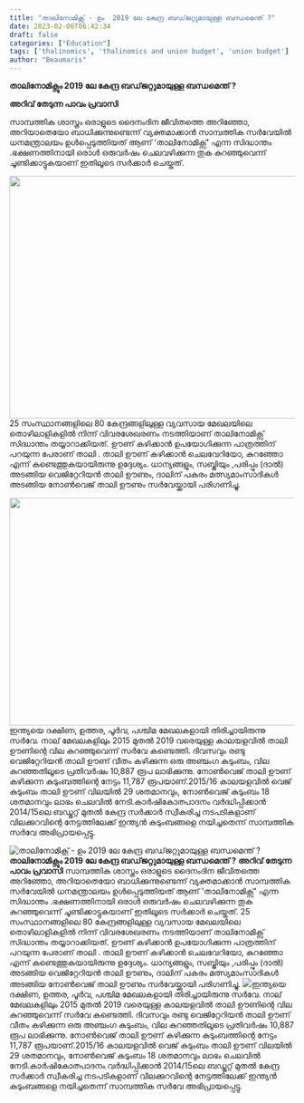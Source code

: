 ```yaml
---
title: "താലിനോമിക്സ് - ഉം  2019 ലേ കേന്ദ്ര ബഡ്‌ജറ്റുമായുള്ള ബന്ധമെന്ത് ?"
date: 2023-02-06T06:42:34
draft: false
categories: ["Education"]
tags: ['thalinomics', 'thalinomics and union budget', 'union budget']
author: "Beaumaris"
---
```


<strong>താലിനോമിക്സും 2019 ലേ കേന്ദ്ര ബഡ്‌ജറ്റുമായുള്ള ബന്ധമെന്ത് ?</strong>

<strong>അറിവ് തേടുന്ന പാവം പ്രവാസി</strong>

സാമ്പത്തിക ശാസ്ത്രം ഒരാളുടെ ദൈനംദിന ജീവിതത്തെ അറിഞ്ഞോ, അറിയാതെയോ ബാധിക്കുന്നുണ്ടെന്ന് വ്യക്തമാക്കാൻ സാമ്പത്തിക സർവേയിൽ ധനമന്ത്രാലയം ഉൾപ്പെടുത്തിയത് ആണ് 'താലിനോമിക്സ്' എന്ന സിദ്ധാന്തം .ഭക്ഷണത്തിനായി ഒരാൾ ഒരുവർഷം ചെലവഴിക്കുന്ന തുക കുറഞ്ഞുവെന്ന് ചൂണ്ടിക്കാട്ടുകയാണ് ഇതിലൂടെ സർക്കാർ ചെയ്തത്.

<img class="size-full wp-image-382375 aligncenter" src="https://cdn.boolokam.com/articles/2023/02/rr.jpg" alt="" width="720" height="428" />25 സംസ്ഥാനങ്ങളിലെ 80 കേന്ദ്രങ്ങളിലുള്ള വ്യവസായ മേഖലയിലെ തൊഴിലാളികളിൽ നിന്ന് വിവരശേഖരണം നടത്തിയാണ് താലിനോമിക്സ് സിദ്ധാന്തം തയ്യാറാക്കിയത്. ഊണ് കഴിക്കാൻ ഉപയോഗിക്കുന്ന പാത്രത്തിന് പറയുന്ന പേരാണ് താലി . താലി ഊണ് കഴിക്കാൻ ചെലവേറിയോ, കുറഞ്ഞോ എന്ന് കണ്ടെത്തുകയായിരുന്നു ഉദ്ദേശ്യം. ധാന്യങ്ങളും, സബ്ജിയും ,പരിപ്പും (ദാൽ) അടങ്ങിയ വെജിറ്റേറിയൻ താലി ഊണും, ദാലിന് പകരം മത്സ്യമാംസാദികൾ അടങ്ങിയ നോൺവെജ് താലി ഊണും സർവേയ്ക്കായി പരിഗണിച്ചു.

<img class="size-full wp-image-382376 aligncenter" src="https://cdn.boolokam.com/articles/2023/02/fwwffw.jpg" alt="" width="715" height="402" />ഇന്ത്യയെ ദക്ഷിണ, ഉത്തര, പൂർവ, പശ്ചിമ മേഖലകളായി തിരിച്ചായിരുന്നു സർവേ. നാല് മേഖലകളിലും 2015 മുതൽ 2019 വരെയുള്ള കാലയളവിൽ താലി ഊണിന്റെ വില കുറഞ്ഞുവെന്ന് സർവേ കണ്ടെത്തി. ദിവസവും രണ്ടു വെജിറ്റേറിയൻ താലി ഊണ് വീതം കഴിക്കുന്ന ഒരു അഞ്ചംഗ കുടുംബം, വില കുറഞ്ഞതിലൂടെ പ്രതിവർഷം 10,887 രൂപ ലാഭിക്കുന്നു. നോൺവെജ് താലി ഊണ് കഴിക്കുന്ന കുടുംബത്തിന്റെ നേട്ടം 11,787 രൂപയാണ്.2015/16 കാലയളവിൽ വെജ് കുടുംബം താലി ഊണ് വിലയിൽ 29 ശതമാനവും, നോൺവെജ് കുടുംബം 18 ശതമാനവും ലാഭം ചെലവിൽ നേടി.കാർഷികോത്പാദനം വർദ്ധിപ്പിക്കാൻ 2014/15ലെ ബഡ്ജറ്റ് മുതൽ കേന്ദ്ര സർക്കാർ സ്വീകരിച്ച നടപടികളാണ് വിലക്കുറവിന്റെ നേട്ടത്തിലേക്ക് ഇന്ത്യൻ കുടുംബങ്ങളെ നയിച്ചതെന്ന് സാമ്പത്തിക സർവേ അഭിപ്രായപ്പെട്ടു.


![താലിനോമിക്സ് - ഉം  2019 ലേ കേന്ദ്ര ബഡ്‌ജറ്റുമായുള്ള ബന്ധമെന്ത് ?](https://cdn.boolokam.com/articles/2023/02/rr.jpg)**താലിനോമിക്സും 2019 ലേ കേന്ദ്ര ബഡ്‌ജറ്റുമായുള്ള ബന്ധമെന്ത് ?** **അറിവ് തേടുന്ന പാവം പ്രവാസി** സാമ്പത്തിക ശാസ്ത്രം ഒരാളുടെ ദൈനംദിന ജീവിതത്തെ അറിഞ്ഞോ, അറിയാതെയോ ബാധിക്കുന്നുണ്ടെന്ന് വ്യക്തമാക്കാൻ സാമ്പത്തിക സർവേയിൽ ധനമന്ത്രാലയം ഉൾപ്പെടുത്തിയത് ആണ് 'താലിനോമിക്സ്' എന്ന സിദ്ധാന്തം .ഭക്ഷണത്തിനായി ഒരാൾ ഒരുവർഷം ചെലവഴിക്കുന്ന തുക കുറഞ്ഞുവെന്ന് ചൂണ്ടിക്കാട്ടുകയാണ് ഇതിലൂടെ സർക്കാർ ചെയ്തത്. 25 സംസ്ഥാനങ്ങളിലെ 80 കേന്ദ്രങ്ങളിലുള്ള വ്യവസായ മേഖലയിലെ തൊഴിലാളികളിൽ നിന്ന് വിവരശേഖരണം നടത്തിയാണ് താലിനോമിക്സ് സിദ്ധാന്തം തയ്യാറാക്കിയത്. ഊണ് കഴിക്കാൻ ഉപയോഗിക്കുന്ന പാത്രത്തിന് പറയുന്ന പേരാണ് താലി . താലി ഊണ് കഴിക്കാൻ ചെലവേറിയോ, കുറഞ്ഞോ എന്ന് കണ്ടെത്തുകയായിരുന്നു ഉദ്ദേശ്യം. ധാന്യങ്ങളും, സബ്ജിയും ,പരിപ്പും (ദാൽ) അടങ്ങിയ വെജിറ്റേറിയൻ താലി ഊണും, ദാലിന് പകരം മത്സ്യമാംസാദികൾ അടങ്ങിയ നോൺവെജ് താലി ഊണും സർവേയ്ക്കായി പരിഗണിച്ചു. ![](https://cdn.boolokam.com/articles/2023/02/fwwffw.jpg)ഇന്ത്യയെ ദക്ഷിണ, ഉത്തര, പൂർവ, പശ്ചിമ മേഖലകളായി തിരിച്ചായിരുന്നു സർവേ. നാല് മേഖലകളിലും 2015 മുതൽ 2019 വരെയുള്ള കാലയളവിൽ താലി ഊണിന്റെ വില കുറഞ്ഞുവെന്ന് സർവേ കണ്ടെത്തി. ദിവസവും രണ്ടു വെജിറ്റേറിയൻ താലി ഊണ് വീതം കഴിക്കുന്ന ഒരു അഞ്ചംഗ കുടുംബം, വില കുറഞ്ഞതിലൂടെ പ്രതിവർഷം 10,887 രൂപ ലാഭിക്കുന്നു. നോൺവെജ് താലി ഊണ് കഴിക്കുന്ന കുടുംബത്തിന്റെ നേട്ടം 11,787 രൂപയാണ്.2015/16 കാലയളവിൽ വെജ് കുടുംബം താലി ഊണ് വിലയിൽ 29 ശതമാനവും, നോൺവെജ് കുടുംബം 18 ശതമാനവും ലാഭം ചെലവിൽ നേടി.കാർഷികോത്പാദനം വർദ്ധിപ്പിക്കാൻ 2014/15ലെ ബഡ്ജറ്റ് മുതൽ കേന്ദ്ര സർക്കാർ സ്വീകരിച്ച നടപടികളാണ് വിലക്കുറവിന്റെ നേട്ടത്തിലേക്ക് ഇന്ത്യൻ കുടുംബങ്ങളെ നയിച്ചതെന്ന് സാമ്പത്തിക സർവേ അഭിപ്രായപ്പെട്ടു.
